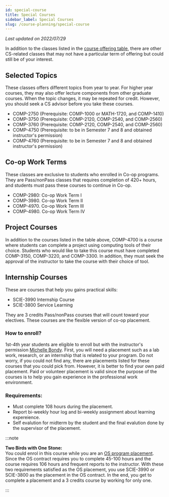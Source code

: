 ```yaml
---
id: special-course
title: Special Courses
sidebar_label: Special Courses
slug: /course-planning/special-course
---
```


_Last updated on 2022/07/29_

In addition to the classes listed in the [course offering table](/wiki/courses/), there are other CS-related classes that may not have a particular term of offering but could still be of your interest.

## Selected Topics

These classes offers different topics from year to year. For higher year courses, they may also offer lecture components from other graduate courses.
When the topic changes, it may be repeated for credit. However, you should seek a CS advisor before you take these courses.

-   COMP-2750 (Prerequisite: COMP-1000 or MATH-1720, and COMP-1410)
-   COMP-3750 (Prerequisite: COMP-2120, COMP-2540, and COMP-2560)
-   COMP-3760 (Prerequisite: COMP-2120, COMP-2540, and COMP-2560)
-   COMP-4750 (Prerequisite: to be in Semester 7 and 8 and obtained instructor's permission)
-   COMP-4760 (Prerequisite: to be in Semester 7 and 8 and obtained instructor's permission)

## Co-op Work Terms

These classes are exclusive to students who enrolled in Co-op programs. They are Pass/nonPass classes that requires completion of 420+ hours,
and students must pass these courses to continue in Co-op.

-   COMP-2980: Co-op Work Term I
-   COMP-3980. Co-op Work Term II
-   COMP-4970. Co-op Work Term III
-   COMP-4980. Co-op Work Term IV

## Project Courses

In addition to the courses listed in the table above, COMP-4700 is a course where students can complete a project using computing tools of their choice.
Students who would like to take this course must have completed COMP-3150, COMP-3220, and COMP-3300.
In addition, they must seek the approval of the instructor to take the course with their choice of tool.

## Internship Courses

These are courses that help you gains practical skills:

-   SCIE-3990 Internship Course
-   SCIE-3800 Service Learning

They are 3 credits Pass/nonPass courses that will count toward your electives. These courses are the flexible version of co-op placement.

### How to enroll?

1st-4th year students are eligible to enroll but with the instructor's permission [Michelle Bondy](mailto:mbondy@uwindsor.ca). First, you will need a placement such as a lab work, research, or an internship that is related to your program. Do not worry, if you could not find any, there are placements listed for these courses that you could pick from. However, it is better to find your own paid placement. Paid or volunteer placement is valid since the purpose of the courses is to help you gain experience in the professional work environment.

### Requirements:

-   Must complete 108 hours during the placement.
-   Report bi-weekly hour log and bi-weekly assignment about learning expereience.
-   Self evalution for midterm by the student and the final evalution done by the supervisor of the placement.

:::note

**Two Birds with One Stone:**<br/>
You could enrol in this course while you are an [OS program placement](/wiki/academics/outstandingscholars). Since the OS contract requires you to complete 45-100 hours and the course requires 106 hours and frequent reports to the instructor. With these two requirements satisfied as the OS placement, you use SCIE-3990 or SCIE-3800 as the placement in the OS contract. In the end, you get to complete a placement and a 3 credits course by working for only one.

:::
